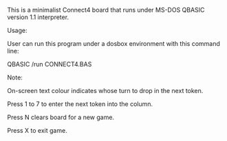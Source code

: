 This is a minimalist Connect4 board that runs under MS-DOS QBASIC version 1.1 interpreter.

Usage:

User can run this program under a dosbox environment with this command line:

QBASIC /run CONNECT4.BAS

Note:

On-screen text colour indicates whose turn to drop in the next token.

Press 1 to 7 to enter the next token into the column.

Press N clears board for a new game.

Press X to exit game.
